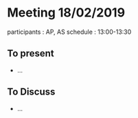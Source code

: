# Meeting 18/02/2019

participants : AP, AS
schedule : 13:00-13:30

## To present

- …

## To Discuss

- …